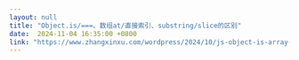 ```yaml
---
layout: null
title: "Object.is/===、数组at/直接索引、substring/slice的区别"
date:  2024-11-04 16:35:00 +0800
link: "https://www.zhangxinxu.com/wordpress/2024/10/js-object-is-array-at-substring-slice/"
---
```


